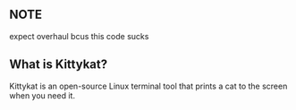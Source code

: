 ## NOTE
expect overhaul bcus this code sucks

## What is Kittykat?
Kittykat is an open-source Linux terminal tool that prints a cat to the screen when you need it.<br>
